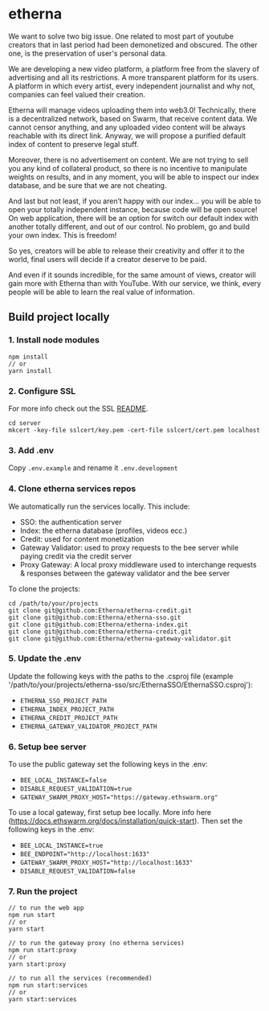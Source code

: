 # etherna

We want to solve two big issue. One related to most part of youtube creators that in last period had been demonetized and obscured. The other one, is the preservation of user's personal data.

We are developing a new video platform, a platform free from the slavery of advertising and all its restrictions. A more transparent platform for its users. A platform in which every artist, every independent journalist and why not, companies can feel valued their creation.

Etherna will manage videos uploading them into web3.0! Technically, there is a decentralized network, based on Swarm, that receive content data. We cannot censor anything, and any uploaded video content will be always reachable with its direct link. Anyway, we will propose a purified default index of content to preserve legal stuff.

Moreover, there is no advertisement on content. We are not trying to sell you any kind of collateral product, so there is no incentive to manipulate weights on results, and in any moment, you will be able to inspect our index database, and be sure that we are not cheating.

And last but not least, if you aren’t happy with our index... you will be able to open your totally independent instance, because code will be open source! On web application, there will be an option for switch our default index with another totally different, and out of our control. No problem, go and build your own index. This is freedom!

So yes, creators will be able to release their creativity and offer it to the world, final users will decide if a creator deserve to be paid.

And even if it sounds incredible, for the same amount of views, creator will gain more with Etherna than with YouTube.
With our service, we think, every people will be able to learn the real value of information.

## Build project locally

### 1. Install node modules

```
npm install
// or
yarn install
```

### 2. Configure SSL

For more info check out the SSL [README](/server/sslcert/README.md).

```
cd server
mkcert -key-file sslcert/key.pem -cert-file sslcert/cert.pem localhost
```

### 3. Add .env

Copy `.env.example` and rename it `.env.development`

### 4. Clone etherna services repos

We automatically run the services locally. This include:

- SSO: the authentication server
- Index: the etherna database (profiles, videos ecc.)
- Credit: used for content monetization
- Gateway Validator: used to proxy requests to the bee server while paying credit via the credit server
- Proxy Gateway: A local proxy middleware used to interchange requests & responses between the gateway validator and the bee server

To clone the projects:

```
cd /path/to/your/projects
git clone git@github.com:Etherna/etherna-credit.git
git clone git@github.com:Etherna/etherna-sso.git
git clone git@github.com:Etherna/etherna-index.git
git clone git@github.com:Etherna/etherna-credit.git
git clone git@github.com:Etherna/etherna-gateway-validator.git
```

### 5. Update the .env

Update the following keys with the paths to the .csproj file (example '/path/to/your/projects/etherna-sso/src/EthernaSSO/EthernaSSO.csproj'):

- `ETHERNA_SSO_PROJECT_PATH`
- `ETHERNA_INDEX_PROJECT_PATH`
- `ETHERNA_CREDIT_PROJECT_PATH`
- `ETHERNA_GATEWAY_VALIDATOR_PROJECT_PATH`

### 6. Setup bee server

To use the public gateway set the following keys in the .env:

- `BEE_LOCAL_INSTANCE=false`
- `DISABLE_REQUEST_VALIDATION=true`
- `GATEWAY_SWARM_PROXY_HOST="https://gateway.ethswarm.org"`

To use a local gateway, first setup bee locally. More info here (https://docs.ethswarm.org/docs/installation/quick-start).
Then set the following keys in the .env:

- `BEE_LOCAL_INSTANCE=true`
- `BEE_ENDPOINT="http://localhost:1633"`
- `GATEWAY_SWARM_PROXY_HOST="http://localhost:1633"`
- `DISABLE_REQUEST_VALIDATION=false`

### 7. Run the project

```
// to run the web app
npm run start
// or
yarn start

// to run the gateway proxy (no etherna services)
npm run start:proxy
// or
yarn start:proxy

// to run all the services (recommended)
npm run start:services
// or
yarn start:services
```
